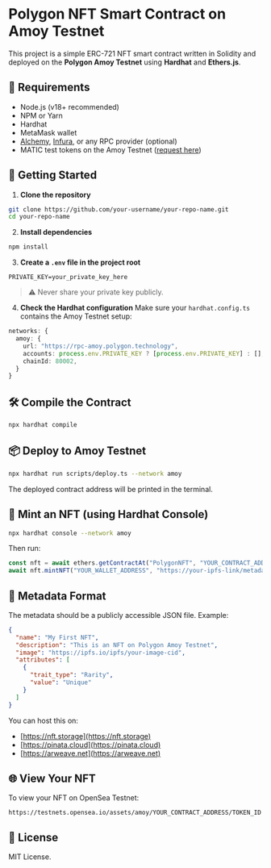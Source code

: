 # Polygon NFT Smart Contract on Amoy Testnet

This project is a simple ERC-721 NFT smart contract written in Solidity and deployed on the **Polygon Amoy Testnet** using **Hardhat** and **Ethers.js**.

## 🧱 Requirements

- Node.js (v18+ recommended)
- NPM or Yarn
- Hardhat
- MetaMask wallet
- [Alchemy](https://alchemy.com/), [Infura](https://infura.io/), or any RPC provider (optional)
- MATIC test tokens on the Amoy Testnet ([request here](https://faucet.polygon.technology/))

## 🚀 Getting Started

1. **Clone the repository**

```bash
git clone https://github.com/your-username/your-repo-name.git
cd your-repo-name
```

2. **Install dependencies**

```bash
npm install
```

3. **Create a `.env` file in the project root**

```env
PRIVATE_KEY=your_private_key_here
```

> ⚠️ Never share your private key publicly.

4. **Check the Hardhat configuration**
Make sure your `hardhat.config.ts` contains the Amoy Testnet setup:

```ts
networks: {
  amoy: {
    url: "https://rpc-amoy.polygon.technology",
    accounts: process.env.PRIVATE_KEY ? [process.env.PRIVATE_KEY] : [],
    chainId: 80002,
  }
}
```

## 🛠️ Compile the Contract

```bash
npx hardhat compile
```

## 📦 Deploy to Amoy Testnet

```bash
npx hardhat run scripts/deploy.ts --network amoy
```

The deployed contract address will be printed in the terminal.

## 🧪 Mint an NFT (using Hardhat Console)

```bash
npx hardhat console --network amoy
```

Then run:

```js
const nft = await ethers.getContractAt("PolygonNFT", "YOUR_CONTRACT_ADDRESS");
await nft.mintNFT("YOUR_WALLET_ADDRESS", "https://your-ipfs-link/metadata.json");
```

## 🧾 Metadata Format

The metadata should be a publicly accessible JSON file. Example:

```json
{
  "name": "My First NFT",
  "description": "This is an NFT on Polygon Amoy Testnet",
  "image": "https://ipfs.io/ipfs/your-image-cid",
  "attributes": [
    {
      "trait_type": "Rarity",
      "value": "Unique"
    }
  ]
}
```

You can host this on:
- [https://nft.storage](https://nft.storage)
- [https://pinata.cloud](https://pinata.cloud)
- [https://arweave.net](https://arweave.net)

## 🌐 View Your NFT

To view your NFT on OpenSea Testnet:

```
https://testnets.opensea.io/assets/amoy/YOUR_CONTRACT_ADDRESS/TOKEN_ID
```

## 📄 License

MIT License.
